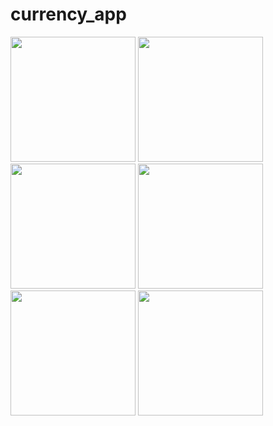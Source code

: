 # currency_app


<img src="https://user-images.githubusercontent.com/118456066/233929939-e3cb92cd-1112-4c2e-a6b0-97bc3b64d167.jpg" width="200px">          <img src="https://user-images.githubusercontent.com/118456066/233929962-c66a2e50-6d16-4044-a38f-faeac71e3446.jpg" width="200px">          <img src="https://user-images.githubusercontent.com/118456066/233929979-9857bcc3-f926-4046-a4c5-f7bed3cf5661.jpg" width="200px">          <img src="https://user-images.githubusercontent.com/118456066/233930029-2c498b87-a29a-44b6-b71a-245c2ed54e9b.jpg" width="200px">          <img src="https://user-images.githubusercontent.com/118456066/233930042-c76ac0ce-c7f8-44eb-bbf0-3a958aadc665.jpg" width="200px">          <img src="https://user-images.githubusercontent.com/118456066/233930060-4e5e0dfc-c73c-4765-9970-f446bc5e4a07.jpg" width="200px">
